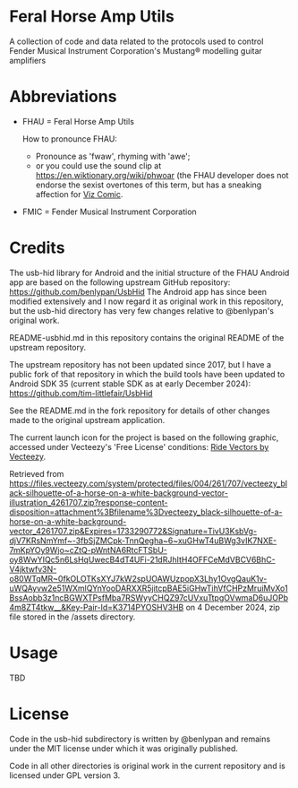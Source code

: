 # Feral Horse Amp Utils

A collection of code and data related to the protocols used to control Fender Musical Instrument Corporation's Mustang® modelling guitar amplifiers

# Abbreviations

+ FHAU = Feral Horse Amp Utils

  How to pronounce FHAU:
  - Pronounce as 'fwaw', rhyming with 'awe';
  - or you could use the sound clip at 
    https://en.wiktionary.org/wiki/phwoar
    (the FHAU developer does not endorse the sexist overtones of
    this term, but has a sneaking affection for
    [Viz Comic](https://en.wikipedia.org/wiki/Viz_(comics)).

+ FMIC = Fender Musical Instrument Corporation


# Credits

The usb-hid library for Android and the initial structure of the FHAU Android app are based on the 
following upstream GitHub repository:
https://github.com/benlypan/UsbHid
The Android app has since been modified extensively and I now regard it as original work in this
repository, but the usb-hid directory has very few changes relative to @benlypan's original work.

README-usbhid.md in this repository contains the original README of the upstream repository.

The upstream repository has not been updated since 2017, but I have a public fork of that 
repository in which the build tools have been updated to Android SDK 35 (current stable
SDK as at early December 2024):
https://github.com/tim-littlefair/UsbHid

See the README.md in the fork repository for details of other changes made to the original
upstream application.

The current launch icon for the project is based on the following graphic, accessed under Vecteezy's 
'Free License' conditions:
<a href="https://www.vecteezy.com/free-vector/ride">Ride Vectors by Vecteezy</a>.

Retrieved from 
https://files.vecteezy.com/system/protected/files/004/261/707/vecteezy_black-silhouette-of-a-horse-on-a-white-background-vector-illustration_4261707.zip?response-content-disposition=attachment%3Bfilename%3Dvecteezy_black-silhouette-of-a-horse-on-a-white-background-vector_4261707.zip&Expires=1733290772&Signature=TivU3KsbVg-djV7KRsNmYmf~-3fbSjZMCpk-TnnQegha~6~xuGHwT4uBWg3vIK7NXE-7mKpYOy9Wjo~cZtQ-pWntNA6RtcFTSbU-oy8WwYIQc5n6LsHqUwecB4dT4UFi-21dRJhItH4OFFCeMdVBCV6BhC-V4jktwfv3N-o80WTqMR~0fkOLOTKsXYJ7kW2spUOAWUzpopX3Lhy1OvgQauK1v-uWQAyvw2e51WXmlQYnYooDARXXR5jitcpBAE5iGHwTihVfCHPzMruiMvXo1BssAobb3z1ncBGWXTPsfMba7RSWyyCHQZ97cUVxuTtpgOVwmaD6uJOPb4m8ZT4tkw__&Key-Pair-Id=K3714PYOSHV3HB
on 4 December 2024, zip file stored in the /assets directory.

# Usage

TBD

# License
Code in the usb-hid subdirectory is written by @benlypan and remains under the MIT license under which it was originally
published.

Code in all other directories is original work in the current repository and is licensed under GPL version 3.
